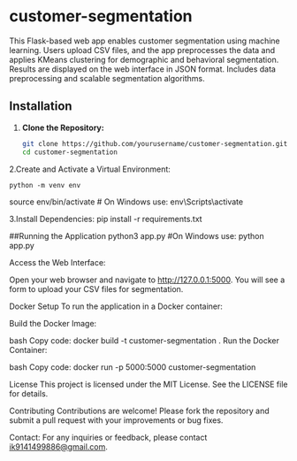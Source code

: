 # customer-segmentation
This Flask-based web app enables customer segmentation using machine learning. Users upload CSV files, and the app preprocesses the data and applies KMeans clustering for demographic and behavioral segmentation. Results are displayed on the web interface in JSON format. Includes data preprocessing and scalable segmentation algorithms.


## Installation

1. **Clone the Repository:**

   ```bash
   git clone https://github.com/yourusername/customer-segmentation.git
   cd customer-segmentation
2.Create and Activate a Virtual Environment:

    python -m venv env
source env/bin/activate  # On Windows use: env\Scripts\activate

3.Install Dependencies:
    pip install -r requirements.txt
    
##Running the Application
python3 app.py #On Windows use: python app.py

Access the Web Interface:

Open your web browser and navigate to http://127.0.0.1:5000. You will see a form to upload your CSV files for segmentation.

Docker Setup
To run the application in a Docker container:

Build the Docker Image:

bash
Copy code:
docker build -t customer-segmentation .
Run the Docker Container:

bash
Copy code: 
docker run -p 5000:5000 customer-segmentation

License
This project is licensed under the MIT License. See the LICENSE file for details.

Contributing
Contributions are welcome! Please fork the repository and submit a pull request with your improvements or bug fixes.



Contact: For any inquiries or feedback, please contact ik9141499886@gmail.com.



